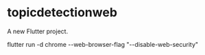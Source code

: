 # topicdetectionweb

A new Flutter project.

flutter run -d chrome --web-browser-flag "--disable-web-security"


